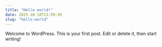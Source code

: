 ```yaml
---
title: "Hello world!"
date: 2025-10-18T13:59:39
slug: "hello-world"
---
```



<p>Welcome to WordPress. This is your first post. Edit or delete it, then start writing!</p>



<p></p>

